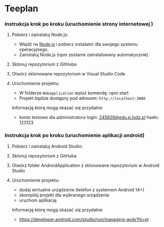 # Teeplan

### Instrukcja krok po kroku (uruchomienie strony internetowej )

1. Pobierz i zainstaluj Node.js:
   - Wejdź na [Node.js](https://nodejs.org/) i pobierz instalator dla swojego systemu operacyjnego.
   - Zainstaluj Node.js (npm zostanie zainstalowany automatycznie).
   
2. Sklonuj repozytorium z GitHuba

3. Otwórz sklonowane repozytorium w Visual Studio Code

4. Uruchomienie projektu:
   - W folderze `Webapplication` wpisz komendę:  npm start
   - Projekt będzie dostępny pod adresem:
     `http://localhost:3000`

   Informację którę mogą okazać się przydatne
   - konto testowe dla administratora login: 245828@edu.p.lodz.pl   hasło: 123123

### Instrukcja krok po kroku (uruchomienie aplikacji android)

1. Pobierz i zainstaluj Android Studio:

2. Sklonuj repozytorium z GitHuba

3. Otwórz folder AndroidApplication z sklonowane repozytorium w Android Studio

4. Uruchomienie projektu:
   - dodaj wirtualne urządzenie (telefon z systemem Android 14+) 
   - skompilój projekt dla wybranego urządzenia 
   - uruchom aplikację 
   
   Informację którę mogą okazać się przydatne 
   - https://developer.android.com/studio/run/managing-avds?hl=pl
